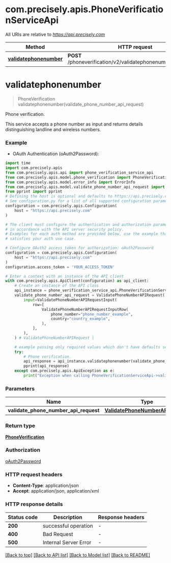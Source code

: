 # com.precisely.apis.PhoneVerificationServiceApi

All URIs are relative to *https://api.precisely.com*

Method | HTTP request | Description
------------- | ------------- | -------------
[**validatephonenumber**](PhoneVerificationServiceApi.md#validatephonenumber) | **POST** /phoneverification/v2/validatephonenumber/results.json | Phone verification.


# **validatephonenumber**
> PhoneVerification validatephonenumber(validate_phone_number_api_request)

Phone verification.

This service accepts a phone number as input and returns details distinguishing landline and wireless numbers.

### Example

* OAuth Authentication (oAuth2Password):

```python
import time
import com.precisely.apis
from com.precisely.apis.api import phone_verification_service_api
from com.precisely.apis.model.phone_verification import PhoneVerification
from com.precisely.apis.model.error_info import ErrorInfo
from com.precisely.apis.model.validate_phone_number_api_request import ValidatePhoneNumberAPIRequest
from pprint import pprint
# Defining the host is optional and defaults to https://api.precisely.com
# See configuration.py for a list of all supported configuration parameters.
configuration = com.precisely.apis.Configuration(
    host = "https://api.precisely.com"
)

# The client must configure the authentication and authorization parameters
# in accordance with the API server security policy.
# Examples for each auth method are provided below, use the example that
# satisfies your auth use case.

# Configure OAuth2 access token for authorization: oAuth2Password
configuration = com.precisely.apis.Configuration(
    host = "https://api.precisely.com"
)
configuration.access_token = 'YOUR_ACCESS_TOKEN'

# Enter a context with an instance of the API client
with com.precisely.apis.ApiClient(configuration) as api_client:
    # Create an instance of the API class
    api_instance = phone_verification_service_api.PhoneVerificationServiceApi(api_client)
    validate_phone_number_api_request = ValidatePhoneNumberAPIRequest(
        input=ValidatePhoneNumberAPIRequestInput(
            row=[
                ValidatePhoneNumberAPIRequestInputRow(
                    phone_number="phone_number_example",
                    country="country_example",
                ),
            ],
        ),
    ) # ValidatePhoneNumberAPIRequest | 

    # example passing only required values which don't have defaults set
    try:
        # Phone verification.
        api_response = api_instance.validatephonenumber(validate_phone_number_api_request)
        pprint(api_response)
    except com.precisely.apis.ApiException as e:
        print("Exception when calling PhoneVerificationServiceApi->validatephonenumber: %s\n" % e)
```


### Parameters

Name | Type | Description  | Notes
------------- | ------------- | ------------- | -------------
 **validate_phone_number_api_request** | [**ValidatePhoneNumberAPIRequest**](ValidatePhoneNumberAPIRequest.md)|  |

### Return type

[**PhoneVerification**](PhoneVerification.md)

### Authorization

[oAuth2Password](../README.md#oAuth2Password)

### HTTP request headers

 - **Content-Type**: application/json
 - **Accept**: application/json, application/xml


### HTTP response details

| Status code | Description | Response headers |
|-------------|-------------|------------------|
**200** | successful operation |  -  |
**400** | Bad Request |  -  |
**500** | Internal Server Error |  -  |

[[Back to top]](#) [[Back to API list]](../README.md#documentation-for-api-endpoints) [[Back to Model list]](../README.md#documentation-for-models) [[Back to README]](../README.md)

